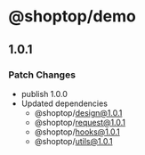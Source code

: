 # @shoptop/demo

## 1.0.1

### Patch Changes

- publish 1.0.0
- Updated dependencies
  - @shoptop/design@1.0.1
  - @shoptop/request@1.0.1
  - @shoptop/hooks@1.0.1
  - @shoptop/utils@1.0.1
